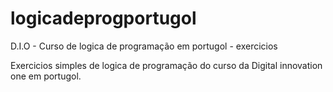 # logicadeprogportugol
D.I.O - Curso de logica de programação em portugol - exercicios

Exercicios simples de logica de programação do curso da Digital innovation one em portugol.
